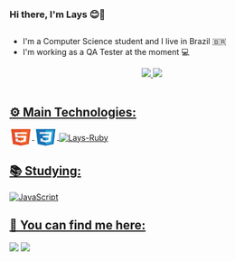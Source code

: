 ### Hi there, I'm Lays 😊👋
##

 <ul> 
 <li> I'm a Computer Science student and I live in Brazil 🇧🇷 </li>
 <li>  I'm working as a QA Tester at the moment 💻 </li>
  </ul>

<div align="center">
  <a href="https://github.com/LaysAlmeida">
  <img height="180em" src="https://github-readme-stats.vercel.app/api?username=LaysAlmeida&show_icons=true&theme=jolly&include_all_commits=true&count_private=true"/>
  <img height="180em" src="https://github-readme-stats.vercel.app/api/top-langs/?username=LaysAlmeida&layout=compact&langs_count=7&theme=jolly"/>
</div>


  <div style="display: inline_block"><br>
    <h2> ⚙ Main Technologies: </h2>
  <img align="center" alt="Lays-HTML" height="30" width="40" src="https://raw.githubusercontent.com/devicons/devicon/master/icons/html5/html5-original.svg">
  <img align="center" alt="Lays-CSS" height="30" width="40" src="https://raw.githubusercontent.com/devicons/devicon/master/icons/css3/css3-original.svg">
  <img align="center" alt="Lays-Ruby" height="30" width="40" src="https://cdn.jsdelivr.net/gh/devicons/devicon/icons/ruby/ruby-original.svg" /">
</div>
                                                                                                                                                                      <h2> 📚 Studying: </h2>
<div>
    <img height="30" width="40" alt="JavaScript" src="https://cdn.jsdelivr.net/gh/devicons/devicon/icons/javascript/javascript-plain.svg" />
</div>

  
                                                                                                                                                                   
<h2> 📱 You can find me here: </h2> 
<div> 
  <a href = "mailto:laysfma@gmail.com"><img src="https://img.shields.io/badge/-Gmail-%23333?style=for-the-badge&logo=gmail&logoColor=white" "mailto:laysfma@gmail.com" target="_blank"></a>
  <a href="https://www.linkedin.com/in/lays-almeida-7078a5213/" target="_blank"><img src="https://img.shields.io/badge/-LinkedIn-%230077B5?style=for-the-badge&logo=linkedin&logoColor=white" target="_blank"></a> 
 
 
</div>
